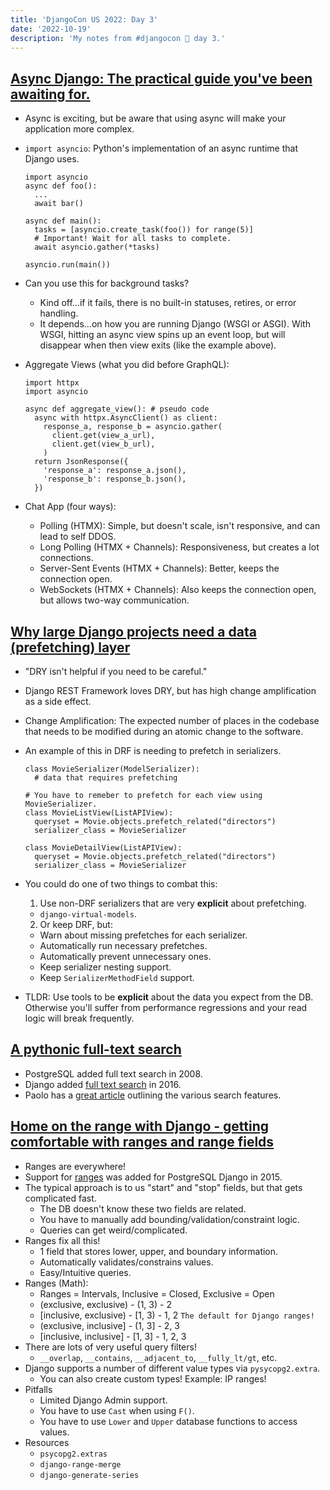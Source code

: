 ```yaml
---
title: 'DjangoCon US 2022: Day 3'
date: '2022-10-19'
description: 'My notes from #djangocon 🦀 day 3.'
---
```


## [Async Django: The practical guide you've been awaiting for.](https://2022.djangocon.us/talks/async-django-the-practical-guide-you-ve/)

- Async is exciting, but be aware that using async will make your application more complex.
- `import asyncio`: Python's implementation of an async runtime that Django uses.

  ```
  import asyncio
  async def foo():
    ...
    await bar()

  async def main():
    tasks = [asyncio.create_task(foo()) for range(5)]
    # Important! Wait for all tasks to complete.
    await asyncio.gather(*tasks)

  asyncio.run(main())
  ```

- Can you use this for background tasks?
  - Kind off...if it fails, there is no built-in statuses, retires, or error handling.
  - It depends...on how you are running Django (WSGI or ASGI). With WSGI, hitting an async view spins up an event loop, but will disappear when then view exits (like the example above).
- Aggregate Views (what you did before GraphQL):

  ```
  import httpx
  import asyncio

  async def aggregate_view(): # pseudo code
    async with httpx.AsyncClient() as client:
      response_a, response_b = asyncio.gather(
        client.get(view_a_url),
        client.get(view_b_url),
      )
    return JsonResponse({
      'response_a': response_a.json(),
      'response_b': response_b.json(),
    })
  ```

- Chat App (four ways):
  - Polling (HTMX): Simple, but doesn't scale, isn't responsive, and can lead to self DDOS.
  - Long Polling (HTMX + Channels): Responsiveness, but creates a lot connections.
  - Server-Sent Events (HTMX + Channels): Better, keeps the connection open.
  - WebSockets (HTMX + Channels): Also keeps the connection open, but allows two-way communication.

## [Why large Django projects need a data (prefetching) layer](https://2022.djangocon.us/talks/why-large-django-projects-need-a-data/)

- "DRY isn't helpful if you need to be careful."
- Django REST Framework loves DRY, but has high change amplification as a side effect.
- Change Amplification: The expected number of places in the codebase that needs to be modified during an atomic change to the software.
- An example of this in DRF is needing to prefetch in serializers.

  ```
  class MovieSerializer(ModelSerializer):
    # data that requires prefetching

  # You have to remeber to prefetch for each view using MovieSerializer.
  class MovieListView(ListAPIView):
    queryset = Movie.objects.prefetch_related("directors")
    serializer_class = MovieSerializer

  class MovieDetailView(ListAPIView):
    queryset = Movie.objects.prefetch_related("directors")
    serializer_class = MovieSerializer
  ```

- You could do one of two things to combat this:
  1. Use non-DRF serializers that are very **explicit** about prefetching.
  - `django-virtual-models`.
  2. Or keep DRF, but:
  - Warn about missing prefetches for each serializer.
  - Automatically run necessary prefetches.
  - Automatically prevent unnecessary ones.
  - Keep serializer nesting support.
  - Keep `SerializerMethodField` support.
- TLDR: Use tools to be **explicit** about the data you expect from the DB. Otherwise you'll suffer from performance regressions and your read logic will break frequently.

## [A pythonic full-text search](https://2022.djangocon.us/talks/a-pythonic-full-text-search/)

- PostgreSQL added full text search in 2008.
- Django added [full text search](https://docs.djangoproject.com/en/4.1/ref/contrib/postgres/search/) in 2016.
- Paolo has a [great article](https://www.paulox.net/2017/12/22/full-text-search-in-django-with-postgresql/) outlining the various search features.

## [Home on the range with Django - getting comfortable with ranges and range fields](https://2022.djangocon.us/talks/home-on-the-range-with-django-getting/)

- Ranges are everywhere!
- Support for [ranges](https://docs.djangoproject.com/en/4.1/ref/contrib/postgres/fields/#range-fields) was added for PostgreSQL Django in 2015.
- The typical approach is to us "start" and "stop" fields, but that gets complicated fast.
  - The DB doesn't know these two fields are related.
  - You have to manually add bounding/validation/constraint logic.
  - Queries can get weird/complicated.
- Ranges fix all this!
  - 1 field that stores lower, upper, and boundary information.
  - Automatically validates/constrains values.
  - Easy/Intuitive queries.
- Ranges (Math):
  - Ranges = Intervals, Inclusive = Closed, Exclusive = Open
  - (exclusive, exclusive) - (1, 3) - 2
  - [inclusive, exclusive) - [1, 3) - 1, 2 `The default for Django ranges!`
  - (exclusive, inclusive] - (1, 3] - 2, 3
  - [inclusive, inclusive] - [1, 3] - 1, 2, 3
- There are lots of very useful query filters!
  - `__overlap`, `__contains`, `__adjacent_to`, `__fully_lt/gt`, etc.
- Django supports a number of different value types via `pysycopg2.extra`.
  - You can also create custom types! Example: IP ranges!
- Pitfalls
  - Limited Django Admin support.
  - You have to use `Cast` when using `F()`.
  - You have to use `Lower` and `Upper` database functions to access values.
- Resources
  - `psycopg2.extras`
  - `django-range-merge`
  - `django-generate-series`
